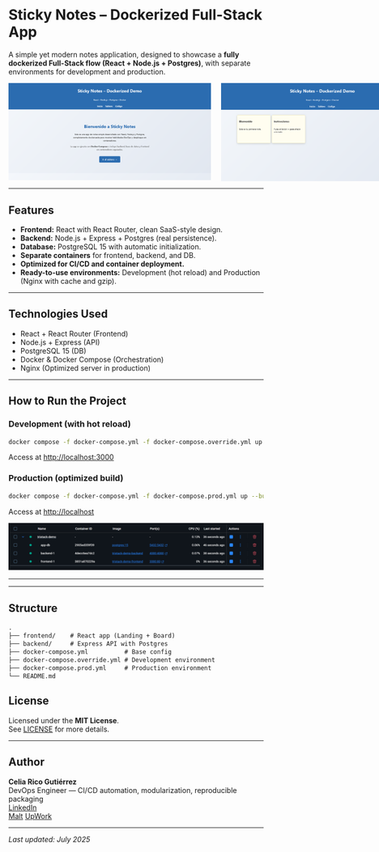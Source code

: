 # Sticky Notes – Dockerized Full-Stack App

A simple yet modern notes application, designed to showcase a **fully dockerized Full-Stack flow (React + Node.js + Postgres)**, with separate environments for development and production.

<div style="display: flex; gap: 20px; align-items: flex-start;">
<img src="docs/images/pagina-principal.png" alt="Main Page" width="400"/>
    <img src="docs/images/notes.png" alt="Sticky Notes Board" width="400"/>
</div>

---

## Features

- **Frontend:** React with React Router, clean SaaS-style design.
- **Backend:** Node.js + Express + Postgres (real persistence).
- **Database:** PostgreSQL 15 with automatic initialization.
- **Separate containers** for frontend, backend, and DB.
- **Optimized for CI/CD and container deployment.**
- **Ready-to-use environments:** Development (hot reload) and Production (Nginx with cache and gzip).

---

## Technologies Used
- React + React Router (Frontend)
- Node.js + Express (API)
- PostgreSQL 15 (DB)
- Docker & Docker Compose (Orchestration)
- Nginx (Optimized server in production)

---

## How to Run the Project

### Development (with hot reload)
```bash
docker compose -f docker-compose.yml -f docker-compose.override.yml up
```
Access at [http://localhost:3000](http://localhost:3000)

### Production (optimized build)
```bash
docker compose -f docker-compose.yml -f docker-compose.prod.yml up --build -d
```
Access at [http://localhost](http://localhost)

<div align="center">
    <img src="docs/images/containers.PNG" alt="Docker Containers Overview" width="700"/>
</div>

---

---

## Structure
```
.
├── frontend/    # React app (Landing + Board)
├── backend/     # Express API with Postgres
├── docker-compose.yml          # Base config
├── docker-compose.override.yml # Development environment
├── docker-compose.prod.yml     # Production environment
└── README.md
```

## License

Licensed under the **MIT License**.  
See [LICENSE](LICENSE) for more details.

---

## Author

**Celia Rico Gutiérrez**  
DevOps Engineer — CI/CD automation, modularization, reproducible packaging  
[LinkedIn](https://www.linkedin.com/in/celiaricogutierrez)  
[Malt](https://www.malt.es/profile/celiaricogutierrez)
[UpWork](https://www.upwork.com/freelancers/~01898dfb872ff48b7a?mp_source=share)

---

_Last updated: July 2025_

